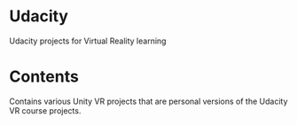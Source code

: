 # Udacity
Udacity projects for Virtual Reality learning
# Contents
Contains various Unity VR projects that are personal versions of the Udacity VR course projects.
